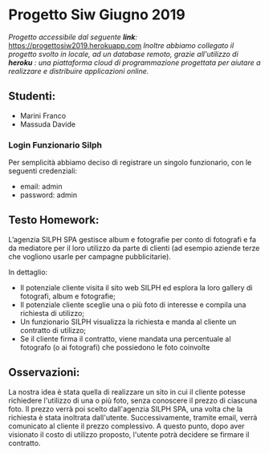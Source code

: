 # Progetto Siw Giugno 2019
*Progetto accessibile dal seguente **link**:* https://progettosiw2019.herokuapp.com
*Inoltre abbiamo collegato il progetto svolto in locale, ad un database remoto, grazie all'utilizzo di **heroku** : una piattaforma cloud di programmazione progettata per aiutare a realizzare e distribuire applicazioni online.*

## Studenti: 
- Marini Franco
- Massuda Davide


### Login Funzionario Silph
Per semplicità abbiamo deciso di registrare un singolo funzionario, con le seguenti credenziali: 
- email: admin
- password: admin





## Testo Homework: 
L’agenzia SILPH SPA gestisce album e fotografie per conto di fotografi e fa da mediatore per il loro utilizzo da parte di clienti (ad esempio aziende terze che vogliono usarle per campagne pubblicitarie). 

In dettaglio:
- Il potenziale cliente visita il sito web SILPH ed esplora la loro gallery di fotografi, album e fotografie;
- Il potenziale cliente sceglie una o più foto di interesse e compila una richiesta di utilizzo;
- Un funzionario SILPH visualizza la richiesta e manda al cliente un contratto di utilizzo;
- Se il cliente firma il contratto, viene mandata una percentuale al fotografo (o ai fotografi) che possiedono le foto coinvolte


 ## Osservazioni:

La nostra idea è stata quella di realizzare un sito in cui il cliente potesse richiedere l'utilizzo di una o più foto, senza conoscere il prezzo di ciascuna foto.
Il prezzo verrà poi scelto dall'agenzia SILPH SPA, una volta che la richiesta è stata inoltrata dall'utente.
Successivamente, tramite email, verrà comunicato al cliente il prezzo complessivo.
A questo punto, dopo aver visionato il costo di utilizzo proposto, l'utente potrà decidere se firmare il contratto.

